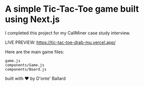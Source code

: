 # A simple Tic-Tac-Toe game built using Next.js

I completed this project for my CallMiner case study interview.

LIVE PREVIEW: https://tic-tac-toe-drab-mu.vercel.app/

Here are the main game files:
```
game.js
components/Game.js
components/Board.js
```

built with ❤️ by D'onte' Ballard
